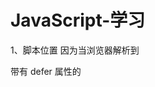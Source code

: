 # JavaScript-学习
1、脚本位置
因为当浏览器解析到 <script> 标签时，浏览器会停止解析其后的内容，而优先下载脚本文件，并执行其中的代码，
这意味着，其后的 styles.css 样式文件和<body>标签都无法被加载，由于<body>标签无法被加载，导致页面无法渲染，是一片空白。
JavaScript下载过程会阻塞其他资源的下载，比如样式文件和图片。尽管脚本的下载过程不会互相影响，但页面仍然必须等待所有
JavaScript代码下载并执行完成才能继续。
  
推荐：将所有<script>标签尽可能放到<body>标签的底部，以尽量减少对整个页面下载的影响。（优化JavaScript 的首要规则：将脚本放在底部。）

2、组织脚本
因为每遇到一个<script>标签，都会因执行脚本而导致一定的延时，所以减少页面包含的<script>标签数量有助于改善这一情况。这不仅针对外链脚本，内嵌脚本的数量同样也要限制。
  
特别提醒的是，把一段内嵌脚本放在引用外链样式表的<link>之后会导致页面阻塞去等待样式表的下载。这样做是为了确保内嵌脚本在执行时能获得最精确的样式信息。因此，建议不要把内嵌脚本紧跟在<link>标签后面。

3、无阻塞的脚本
无阻塞脚本的秘诀在于，在页面加载完成后才加载 JavaScript 代码。这就意味着在 window 对象的 onload事件触发后再下载脚本。

4、延迟加载脚本
Defer 属性指明本元素所含的脚本不会修改 DOM，因此代码能安全地延迟执行。

 <script type="text/javascript" src="script1.js" defer></script>

带有 defer 属性的<script>标签可以放置在文档的任何位置。对应的 JavaScript 文件将在页面解析到<script>标签时开始下载，但不会执行，直到 DOM 加载完成，即onload事件触发前才会被执行。任何带有 defer 属性的<script>元素在 DOM 完成加载之前都不会被执行，无论内嵌或者是外链脚本都是如此。
  
async。它的作用和 defer 一样，能够异步地加载和执行脚本，不因为加载脚本而阻塞页面的加载。但是有一点需要注意，在有 async 的情况下，JavaScript 脚本一旦下载好了就会执行，所以很有可能不是按照原本的顺序来执行的。如果 JavaScript 脚本前后有依赖性，使用 async 就很有可能出现错误。

5、动态脚本元素

通过标准 DOM 函数创建<script>元素
var script = document.createElement ("script");
   script.type = "text/javascript";
   script.src = "script1.js";
   document.getElementsByTagName("head")[0].appendChild(script);
  
  
通过监听 onload 事件加载 JavaScript 脚本
var script = document.createElement ("script")
script.type = "text/javascript";
//Firefox, Opera, Chrome, Safari 3+
script.onload = function(){
    alert("Script loaded!");
};
script.src = "script1.js";
document.getElementsByTagName("head")[0].appendChild(script);


通过检查 readyState 状态加载 JavaScript 脚本
var script = document.createElement("script")
script.type = "text/javascript";
 
//Internet Explorer
script.onreadystatechange = function(){
     if (script.readyState == "loaded" || script.readyState == "complete"){
           script.onreadystatechange = null;
           alert("Script loaded.");
     }
};
 
script.src = "script1.js";
document.getElementsByTagName("head")[0].appendChild(script);

readyState 有五种取值：
“uninitialized”：默认状态
“loading”：下载开始
“loaded”：下载完成
“interactive”：下载完成但尚不可用
“complete”：所有数据已经准备好
有时<script>元素会得到“loader”却从不出现“complete”，但另外一些情况下出现“complete”而用不到“loaded”。最安全的办法就是在 readystatechange 事件中检查这两种状态，并且当其中一种状态出现时，删除 readystatechange 事件句柄（保证事件不会被处理两次）。


通过函数进行封装
function loadScript(url, callback){
    var script = document.createElement ("script")
    script.type = "text/javascript";
    if (script.readyState){ //IE
        script.onreadystatechange = function(){
            if (script.readyState == "loaded" || script.readyState == "complete"){
                script.onreadystatechange = null;
                callback();
            }
        };
    } else { //Others
        script.onload = function(){
            callback();
        };
    }
    script.src = url;
    document.getElementsByTagName("head")[0].appendChild(script);
}
此函数接收两个参数：JavaScript 文件的 URL，和一个当 JavaScript 接收完成时触发的回调函数。属性检查用于决定监视哪种事件。最后一步，设置 src 属性，并将<script>元素添加至页面。此 loadScript() 函数使用方法如下：
  
loadScript()函数使用方法
  
loadScript("script1.js", function(){
    alert("File is loaded!");
});

通过 loadScript()函数加载多个 JavaScript 脚本

loadScript("script1.js", function(){
    loadScript("script2.js", function(){
        loadScript("script3.js", function(){
            alert("All files are loaded!");
        });
    });
});

此代码等待 script1.js 可用之后才开始加载 script2.js，等 script2.js 可用之后才开始加载 script3.js。虽然此方法可行，但如果要下载和执行的文件很多，还是有些麻烦。如果多个文件的次序十分重要，更好的办法是将这些文件按照正确的次序连接成一个文件。独立文件可以一次性下载所有代码（由于这是异步进行的，使用一个大文件并没有什么损失）。


